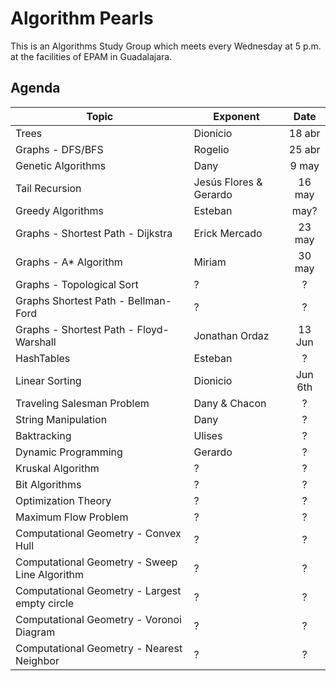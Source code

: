 
# Algorithm Pearls

This is an Algorithms Study Group which meets every Wednesday at 5 p.m. at the facilities of EPAM in Guadalajara.

## Agenda

| Topic | Exponent | Date |
|------|-----------|:-----:|
| Trees | Dionicio | 18 abr | 
| Graphs - DFS/BFS | Rogelio | 25 abr |
| Genetic Algorithms | Dany | 9 may |
| Tail Recursion | Jesús Flores & Gerardo | 16 may | 
| Greedy Algorithms | Esteban | may? |
| Graphs - Shortest Path - Dijkstra | Erick Mercado | 23 may |
| Graphs - A* Algorithm | Miriam | 30 may |
| Graphs - Topological Sort | ? | ? |
| Graphs  Shortest Path - Bellman-Ford | ? | ? |
| Graphs - Shortest Path - Floyd-Warshall | Jonathan Ordaz | 13 Jun   |
| HashTables | Esteban | ? |
| Linear Sorting | Dionicio | Jun 6th |
| Traveling Salesman Problem | Dany & Chacon | ? |
| String Manipulation | Dany | ? |
| Baktracking | Ulises | ? |
| Dynamic Programming | Gerardo | ? |
| Kruskal Algorithm | ? | ? |
| Bit Algorithms | ? | ? |
| Optimization Theory | ? | ? |
| Maximum Flow Problem | ? | ? |
| Computational Geometry - Convex Hull | ? | ? |
| Computational Geometry - Sweep Line Algorithm | ? | ? |
| Computational Geometry - Largest empty circle | ? | ? |
| Computational Geometry - Voronoi Diagram | ? | ? |
| Computational Geometry - Nearest Neighbor | ? | ? |
